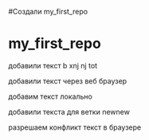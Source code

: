 ﻿#Создали my_first_repo
# my_first_repo


добавили текст b xnj nj tot 

добавили текст через веб браузер

добавим текст локально

добавили текста для ветки newnew


разрешаем конфликт текст в браузере

